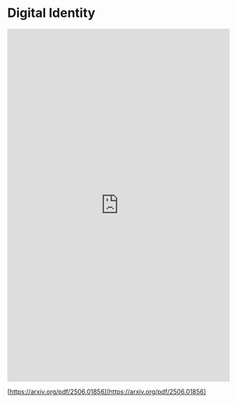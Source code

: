 # Digital Identity

<embed style="height: 800px; width: 100%" src="https://arxiv.org/pdf/2506.01856"></embed>

[https://arxiv.org/pdf/2506.01856](https://arxiv.org/pdf/2506.01856)
